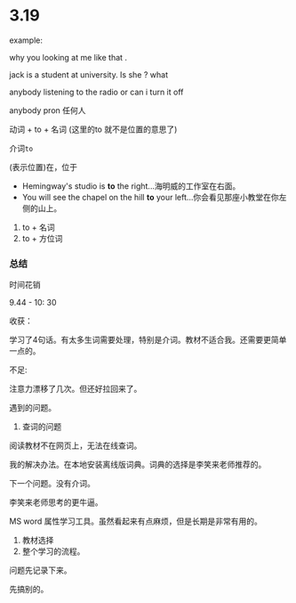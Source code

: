 # 3.19

example:

why you looking at me like that .





jack is a student at university. Is she ? what 



anybody listening to the radio or can i turn it off

anybody pron 任何人

动词 + to + 名词 (这里的to 就不是位置的意思了)

介词`to`

(表示位置)在，位于

-   Hemingway's studio is **to** the right...海明威的工作室在右面。
-   You will see the chapel on the hill **to** your left…你会看见那座小教堂在你左侧的山上。

1.  to + 名词
2.  to +  方位词





### 总结 

时间花销

9.44  - 10: 30 



收获：

学习了4句话。有太多生词需要处理，特别是介词。教材不适合我。还需要更简单一点的。

不足:

注意力漂移了几次。但还好拉回来了。





遇到的问题。

1.  查词的问题

阅读教材不在网页上，无法在线查词。

我的解决办法。在本地安装离线版词典。词典的选择是李笑来老师推荐的。

下一个问题。没有介词。

李笑来老师思考的更牛逼。

MS word 属性学习工具。虽然看起来有点麻烦，但是长期是非常有用的。

1.  教材选择
2.  整个学习的流程。

问题先记录下来。

先搞别的。





